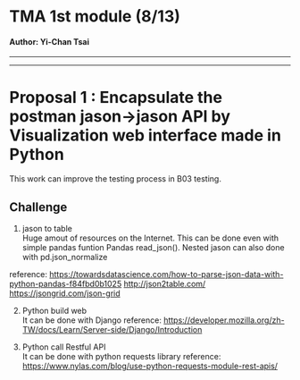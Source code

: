 # TMA 1st module (8/13) 
#### Author: Yi-Chan Tsai
---
---
# Proposal 1 : Encapsulate the postman jason->jason API by Visualization web interface made in Python 

This work can improve the testing process in B03 testing.

## Challenge 

1.  jason to table\
    Huge amout of resources on the Internet. This can be done even with simple pandas funtion Pandas read_json(). Nested jason can also done with pd.json_normalize

reference: 
https://towardsdatascience.com/how-to-parse-json-data-with-python-pandas-f84fbd0b1025
http://json2table.com/
https://jsongrid.com/json-grid

2. Python build web\
   It can be done with Django
   reference: https://developer.mozilla.org/zh-TW/docs/Learn/Server-side/Django/Introduction

3. Python call Restful API\
   It can be done with python requests library
   reference: https://www.nylas.com/blog/use-python-requests-module-rest-apis/